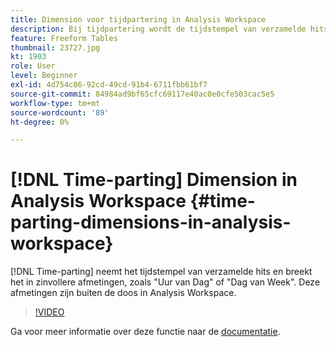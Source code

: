 ```yaml
---
title: Dimension voor tijdpartering in Analysis Workspace
description: Bij tijdpartering wordt de tijdstempel van verzamelde hits gebruikt en wordt de reeks in betekenisvollere afmetingen opgedeeld, zoals 'Uur van dag' of 'Dag van week'. Deze afmetingen zijn buiten de doos in Analysis Workspace.
feature: Freeform Tables
thumbnail: 23727.jpg
kt: 1903
role: User
level: Beginner
exl-id: 4d754c86-92cd-49cd-91b4-6711fbb61bf7
source-git-commit: 84984ad9bf65cfc69117e40ac0e0cfe503cac5e5
workflow-type: tm+mt
source-wordcount: '89'
ht-degree: 0%

---
```


# [!DNL Time-parting] Dimension in Analysis Workspace {#time-parting-dimensions-in-analysis-workspace}

[!DNL Time-parting] neemt het tijdstempel van verzamelde hits en breekt het in zinvollere afmetingen, zoals &quot;Uur van Dag&quot; of &quot;Dag van Week&quot;. Deze afmetingen zijn buiten de doos in Analysis Workspace.

>[!VIDEO](https://video.tv.adobe.com/v/23727/?quality=12&learn=on)

Ga voor meer informatie over deze functie naar de [documentatie](https://experienceleague.adobe.com/docs/analytics/analyze/analysis-workspace/components/dimensions/time-parting-dimensions.html?lang=nl-NL).
